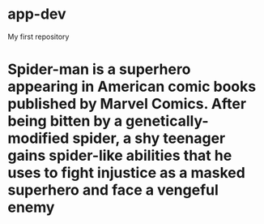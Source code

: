 # app-dev
My first repository

# **Spider-man** is a superhero appearing in American comic books published by Marvel Comics. After being bitten by a genetically-modified spider, a shy teenager gains spider-like abilities that he uses to fight injustice as a masked superhero and face a vengeful enemy
